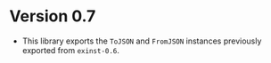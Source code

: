 # Version 0.7

* This library exports the `ToJSON` and `FromJSON` instances previously
  exported from `exinst-0.6`.
